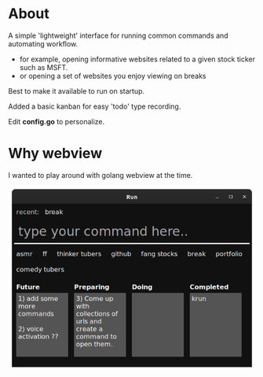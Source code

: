 # About

A simple 'lightweight' interface for running common commands and automating workflow.

 - for example, opening informative websites related to a given stock ticker such as MSFT.
 - or opening a set of websites you enjoy viewing on breaks

Best to make it available to run on startup.

Added a basic kanban for easy 'todo' type recording.

Edit **config.go** to personalize.

# Why webview

I wanted to play around with golang webview at the time.


![basic example](basic.png)